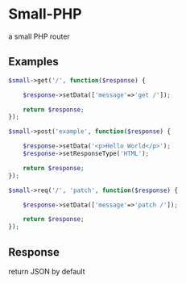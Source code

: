 # Small-PHP
a small PHP router

## Examples

```php
$small->get('/', function($response) {

    $response->setData(['message'=>'get /']);

    return $response;
});

$small->post('example', function($response) {

    $response->setData('<p>Hello World</p>');
    $response->setResponseType('HTML');

    return $response;
});

$small->req('/', 'patch', function($response) {

    $response->setData(['message'=>'patch /']);

    return $response;
});
```

## Response
return JSON by default